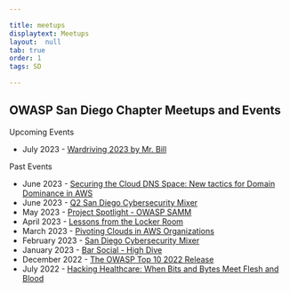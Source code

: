 ```yaml
---

title: meetups
displaytext: Meetups
layout:  null
tab: true
order: 1
tags: SD

---
```


## OWASP San Diego Chapter Meetups and Events


Upcoming Events

* July 2023 - [Wardriving 2023 by Mr. Bill](https://www.meetup.com/open-web-application-security-project-san-diego-owasp-sd/events/293458430/)

Past Events

* June 2023 - [Securing the Cloud DNS Space: New tactics for Domain Dominance in AWS](https://www.meetup.com/open-web-application-security-project-san-diego-owasp-sd/events/bcnwbsyfcjbtb/)
* June 2023 - [Q2 San Diego Cybersecurity Mixer](https://www.meetup.com/open-web-application-security-project-san-diego-owasp-sd/events/293452416/)
* May 2023 - [Project Spotlight - OWASP SAMM](https://www.meetup.com/open-web-application-security-project-san-diego-owasp-sd/events/bcnwbsyfcfbvb/)
* April 2023 - [Lessons from the Locker Room](https://www.meetup.com/open-web-application-security-project-san-diego-owasp-sd/events/bcnwbsyfcgbbc/)
* March 2023 - [Pivoting Clouds in AWS Organizations](https://www.meetup.com/open-web-application-security-project-san-diego-owasp-sd/events/bcnwbsyfcdbvb/)
* February 2023 - [San Diego Cybersecurity Mixer](https://www.meetup.com/open-web-application-security-project-san-diego-owasp-sd/events/bcnwbsyfchbxb/)
* January 2023 - [Bar Social - High Dive](https://www.meetup.com/open-web-application-security-project-san-diego-owasp-sd/events/bcnwbsyfccbzb/)
* December 2022 - [The OWASP Top 10 2022 Release](https://www.meetup.com/open-web-application-security-project-san-diego-owasp-sd/events/bcnwbsydcqbtb/)
* July 2022 - [Hacking Healthcare: When Bits and Bytes Meet Flesh and Blood](https://www.meetup.com/open-web-application-security-project-san-diego-owasp-sd/events/bcnwbsydckbcc/)
